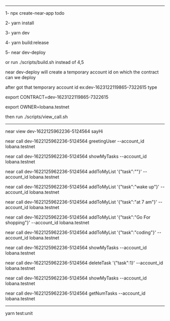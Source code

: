 *************************************************

1- npx create-near-app todo

2- yarn install

3- yarn dev

4- yarn build:release

5- near dev-deploy 


or run ./scripts/build.sh instead of 4,5

near dev-deploy will create a temporary account id on which the contract can we deploy

after got that temporary account id ex:dev-1623122119865-7322615 type

export CONTRACT=dev-1623122119865-7322615

export OWNER=lobana.testnet

then run ./scripts/view_call.sh



*************************************************

near view dev-1622125962236-5124564 sayHi

near call dev-1622125962236-5124564 greetingUser --account_id lobana.testnet 

near call dev-1622125962236-5124564 showMyTasks --account_id lobana.testnet 

near call dev-1622125962236-5124564 addToMyList '{"task":""}' --account_id lobana.testnet

near call dev-1622125962236-5124564 addToMyList '{"task":"wake up"}' --account_id lobana.testnet

near call dev-1622125962236-5124564 addToMyList '{"task":"at 7 am"}' --account_id lobana.testnet

near call dev-1622125962236-5124564 addToMyList '{"task":"Go For shopping"}' --account_id lobana.testnet

near call dev-1622125962236-5124564 addToMyList '{"task":"coding"}' --account_id lobana.testnet

near call dev-1622125962236-5124564 showMyTasks --account_id lobana.testnet 

near call dev-1622125962236-5124564 deleteTask '{"task":1}' --account_id lobana.testnet

near call dev-1622125962236-5124564 showMyTasks --account_id lobana.testnet 

near call dev-1622125962236-5124564 getNumTasks --account_id lobana.testnet 



--------------------------------------------------------------------------------------------

yarn test:unit